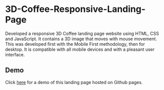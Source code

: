# 3D-Coffee-Responsive-Landing-Page
Developed a responsive 3D Coffee landing page website using HTML, CSS and JavaScript. It contains a 3D image that moves with mouse movement. This was developed first with the Mobile First methodology, then for desktop. It is compatible with all mobile devices and with a pleasant user interface.

## Demo
Click [here](https://vinesh-yokentiran.github.io/3D-Coffee-Responsive-Landing-Page/) for a demo of this landing page hosted on Github pages. 
